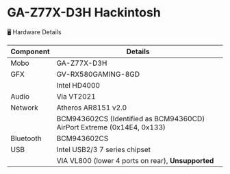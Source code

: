 # GA-Z77X-D3H Hackintosh

<g-emoji class="g-emoji" alias="desktop_computer" fallback-src="https://github.githubassets.com/images/icons/emoji/unicode/1f5a5.png">🖥</g-emoji> Hardware Details</h2>
<table>
<thead>
<tr>
<th>Component</th>
<th>Details</th>
</tr>
</thead>
<tbody>
<tr>
<td>Mobo</td>
<td>GA-Z77X-D3H</td>
</tr>
<tr>
<td>GFX</td>
<td>GV-RX580GAMING-8GD</td>
</tr>
<tr>
<td></td>
<td>Intel HD4000</td>
</tr>
<tr>
<td>Audio</td>
<td>Via VT2021</td>
</tr>
<tr>
<td>Network</td>
<td>Atheros AR8151 v2.0</td>
</tr>
<tr>
<td></td>
<td>BCM943602CS (Identified as BCM94360CD) AirPort Extreme  (0x14E4, 0x133)</td>
</tr>
<tr>
<td>Bluetooth</td>
<td>BCM943602CS</td>
</tr>
<tr>
<td>USB</td>
<td>Intel USB2/3 7 series chipset</td>
</tr>
<tr>
<td></td>
<td>VIA VL800 (lower 4 ports on rear), <strong>Unsupported</strong>
